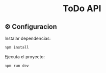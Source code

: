 <h1 align="center">ToDo API</h1>


## ⚙️ Configuracion 
Instalar dependencias:
```sh
npm install
```
Ejecuta el proyecto:
```sh
npm run dev
```
